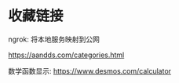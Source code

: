 # 收藏链接


ngrok: 将本地服务映射到公网

https://aandds.com/categories.html

数学函数显示: https://www.desmos.com/calculator
